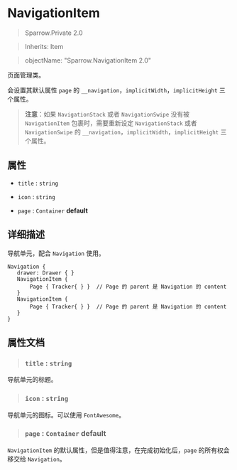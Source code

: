 # NavigationItem

> Sparrow.Private 2.0

> Inherits: Item

> objectName: "Sparrow.NavigationItem 2.0"

页面管理类。

会设置其默认属性 `page` 的 `__navigation`，`implicitWidth`，`implicitHeight` 三个属性。

> **注意**：如果 `NavigationStack` 或者 `NavigationSwipe` 没有被 `NavigationItem` 包裹时，需要重新设定 `NavigationStack` 或者 `NavigationSwipe` 的 `__navigation`，`implicitWidth`，`implicitHeight` 三个属性。

## 属性

+ `title` : `string`

+ `icon` : `string`

+ `page` : `Container` **default**

## 详细描述

导航单元，配合 `Navigation` 使用。

```
Navigation {
   drawer: Drawer { }
   NavigationItem {
       Page { Tracker{ } }  // Page 的 parent 是 Navigation 的 content
   }
   NavigationItem {
       Page { Tracker{ } }  // Page 的 parent 是 Navigation 的 content
   }
}
```

## 属性文档

> ### `title` : `string`

导航单元的标题。

> ### `icon` : `string`

导航单元的图标。可以使用 `FontAwesome`。

> ### `page` : `Container` **default**

`NavigationItem` 的默认属性，但是值得注意，在完成初始化后，`page` 的所有权会移交给 `Navigation`。
